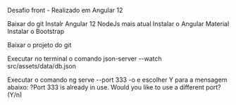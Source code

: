 Desafio front - Realizado em Angular 12

Baixar do git Instalr Angular 12 NodeJs mais atual Instalar o Angular Material Instalar o Bootstrap

Baixar o projeto do git

Executar no terminal o comando json-server --watch src/assets/data/db.json

Executar o comando ng serve --port 333 -o e escolher Y para a mensagem abaixo: ?Port 333 is already in use. Would you like to use a different port? (Y/n)